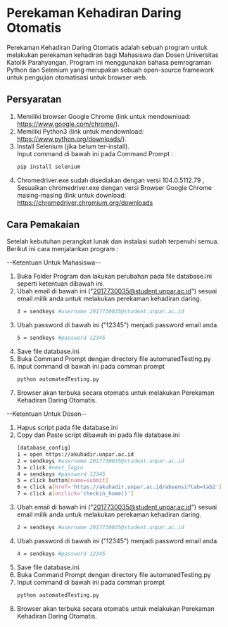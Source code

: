 
# Perekaman Kehadiran Daring Otomatis

Perekaman Kehadiran Daring Otomatis adalah sebuah program untuk melakukan perekaman kehadiran bagi
Mahasiswa dan Dosen Universitas Katolik Parahyangan. Program ini menggunakan bahasa pemrograman Python dan 
Selenium yang merupakan sebuah open-source framework untuk pengujian otomatisasi untuk browser web.

## Persyaratan

1. Memiliki browser Google Chrome (link untuk mendownload: https://www.google.com/chrome/).
2. Memiliki Python3 (link untuk mendownload: https://www.python.org/downloads/).
3. Install Selenium (jika belum ter-install).  
   Input command di bawah ini pada Command Prompt :
	```sh
	pip install selenium
	```
4. Chromedriver.exe sudah disediakan dengan versi 104.0.5112.79 , Sesuaikan chromedriver.exe dengan 
   versi Browser Google Chrome masing-masing (link untuk download: https://chromedriver.chromium.org/downloads

## Cara Pemakaian

Setelah kebutuhan perangkat lunak dan instalasi sudah terpenuhi semua. Berikut ini cara menjalankan 
program :

--Ketentuan Untuk Mahasiswa--
1. Buka Folder Program dan lakukan perubahan pada file database.ini seperti ketentuan dibawah ini.
2. Ubah email di bawah ini ("2017730035@student.unpar.ac.id") sesuai email milik anda untuk melakukan perekaman kehadiran daring.  
	```sh
	3 = sendkeys #username 2017730035@student.unpar.ac.id
	```
3. Ubah password di bawah ini ("12345") menjadi password email anda.  
	```sh
	5 = sendkeys #password 12345
	```
4. Save file database.ini.
5. Buka Command Prompt dengan directory file automatedTesting.py
6. Input command di bawah ini pada comman prompt
	```sh
	python automatedTesting.py
	```
7. Browser akan terbuka secara otomatis untuk melakukan Perekaman Kehadiran Daring Otomatis.

--Ketentuan Untuk Dosen--
1. Hapus script pada file database.ini
2. Copy dan Paste script dibawah ini pada file database.ini
	```sh
	[database_config]
	1 = open https://akuhadir.unpar.ac.id
	2 = sendkeys #username 2017730035@student.unpar.ac.id
	3 = click #next_login
	4 = sendkeys #password 12345
	5 = click button[name=submit]
	6 = click a[href='https://akuhadir.unpar.ac.id/absensi?tab=tab2']
	7 = click a[onclick='checkin_home()']
	```
3. Ubah email di bawah ini ("2017730035@student.unpar.ac.id") sesuai email milik anda untuk melakukan perekaman kehadiran daring.  
	```sh
	2 = sendkeys #username 2017730035@student.unpar.ac.id
	```
4. Ubah password di bawah ini ("12345") menjadi password email anda.  
	```sh
	4 = sendkeys #password 12345
	```
5. Save file database.ini.
6. Buka Command Prompt dengan directory file automatedTesting.py
7. Input command di bawah ini pada comman prompt
	```sh
	python automatedTesting.py
	```
8. Browser akan terbuka secara otomatis untuk melakukan Perekaman Kehadiran Daring Otomatis.

